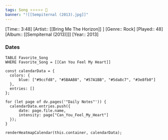 ```yaml
---
tags: Song ⭐⭐⭐⭐⭐ 💛
banner: "![[Sempiternal (2013).jpg]]"
---
```

[Time:: 3:48]
[Artist:: [[Bring Me The Horizon]] ]
[Genre:: Rock]
[Played:: 48]
[Album:: [[Sempiternal (2013)]]]
[Year:: 2013]
### Dates
````dataview
TABLE Favorite_Song
WHERE Favorite_Song = [[Can You Feel My Heart]]
````

  ```dataviewjs
const calendarData = { 
	colors: { 
		blue: ["#9ccfd8", "#5BAAB8", "#57A1BB", "#5da8c7", "#3e8fb0"] 
	}, 
	entries: [] 
}; 

for (let page of dv.pages('"Daily Notes"')) { 
	calendarData.entries.push({ 
		date: page.file.name, 
		intensity: page["Can_You_Feel_My_Heart"]
	}); 
} 

renderHeatmapCalendar(this.container, calendarData);
```
